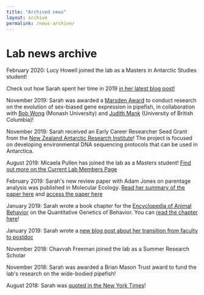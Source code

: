```yaml
---
title: "Archived news"
layout: archive
permalink: /news-archive/
---
```


# Lab news archive


February 2020: Lucy Howell joined the lab as a Masters in Antarctic Studies student! 

Check out how Sarah spent her time in 2019 [in her latest blog post!](https://sarahpflanagan.wordpress.com/?p=1932)

November 2019: Sarah was awarded a [Marsden Award](https://www.royalsociety.org.nz/news/world-class-research-supported-by-marsden-fund-including-two-large-marsden-interdisciplinary-awards/) to conduct research on the evolution of sex-biased gene expression in pipefish, in collaboration with [Bob Wong](http://www.bobwonglab.org/) (Monash University) and [Judith Mank](https://www.zoology.ubc.ca/mank-lab/) (University of British Columbia)! 

November 2019: Sarah received an Early Career Researcher Seed Grant from the [New Zealand Antarctic Research Institute](https://nzari.aq/)! The project is focused on developing environmental DNA sequencing protocols that can be used in Antarctica. 

August 2019: Micaela Pullen has joined the lab as a Masters student! [Find out more on the Current Lab Members Page](https://flanagan-lab.github.io/people/current-lab)

February 2019: Sarah's new review paper with Adam Jones on parentage analysis was published in Molecular Ecology. [Read her summary of the paper here](https://sarahpflanagan.wordpress.com/2019/01/21/a-review-of-parentage-analysis/) and [access the paper here](https://onlinelibrary-wiley-com.ezproxy.canterbury.ac.nz/doi/full/10.1111/mec.14988)

January 2019: Sarah wrote a book chapter for the [Encyclopedia of Animal Behavior](https://www.elsevier.com/books/encyclopedia-of-animal-behavior/choe/978-0-12-813251-7) on the Quantitative Genetics of Behavior. You can [read the chapter here](https://sarahpflanagan.files.wordpress.com/2019/11/flanagan-2019-bookchapter.pdf)!

January 2019: Sarah wrote a [new blog post about her transition from faculty to postdoc](https://wp.me/p2qC2W-uJ)

November 2018: Chavvah Freeman joined the lab as a Summer Research Scholar 

November 2018: Sarah was awarded a Brian Mason Trust award to fund the lab's research on the wide-bodied pipefish!

August 2018: Sarah was [quoted in the New York Times](https://www.nytimes.com/2018/08/24/science/pipefish-abort-pregnancies.html)!


